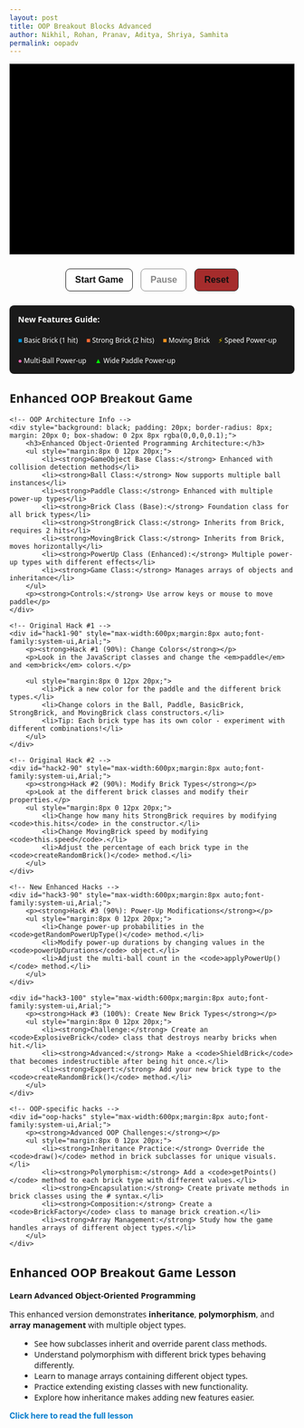 ```yaml
---
layout: post 
title: OOP Breakout Blocks Advanced
author: Nikhil, Rohan, Pranav, Aditya, Shriya, Samhita
permalink: oopadv
---
```


<canvas id="gameCanvas" width="600" height="400"></canvas>

<div class="controls" style="text-align: center; margin: 20px 0;">
    <button id="startBtn" style="margin: 5px; padding: 10px 16px; font-size: 16px; font-weight: 600; border: 1px solid #222; background: #fff; cursor: pointer; border-radius: 8px; color: #111;">Start Game</button>
    <button id="pauseBtn" disabled style="margin: 5px; padding: 10px 16px; font-size: 16px; font-weight: 600; border: 1px solid #222; background: #fff; cursor: pointer; border-radius: 8px; color: #111;">Pause</button>
    <button id="resetBtn" style="margin: 5px; padding: 10px 16px; font-size: 16px; font-weight: 600; border: 1px solid #222; background: #a52c2cff; cursor: pointer; border-radius: 8px; color: #111;">Reset</button>
    <button id="nextLevelBtn" style="display:none;margin:10px auto 0;padding:10px 16px;font-family:system-ui,Arial;font-size:16px;font-weight:600;border:1px solid #222;background:#fff;cursor:pointer;border-radius:8px;color:#111 !important;">Next Level ▶</button>
</div>

<!-- Enhanced Features Legend -->
<div style="max-width:600px;margin:8px auto;font-family:system-ui,Arial;background:#1a1a1a;padding:15px;border-radius:8px;color:white;">
    <h4 style="margin-top:0;">New Features Guide:</h4>
    <div style="display:flex;flex-wrap:wrap;gap:15px;font-size:12px;">
        <div><span style="color:#0095DD;">■</span> Basic Brick (1 hit)</div>
        <div><span style="color:#ff6b35;">■</span> Strong Brick (2 hits)</div>
        <div><span style="color:#f7931e;">■</span> Moving Brick</div>
        <div><span style="color:gold;">⚡</span> Speed Power-up</div>
        <div><span style="color:#ff69b4;">●</span> Multi-Ball Power-up</div>
        <div><span style="color:lime;">▲</span> Wide Paddle Power-up</div>
    </div>
</div>

<!-- Hack Challenges Section -->
<div id="hack1" style="max-width:600px;margin:8px auto;font-family:system-ui,Arial;">
    <h2>Enhanced OOP Breakout Game</h2>
    
    <!-- OOP Architecture Info -->
    <div style="background: black; padding: 20px; border-radius: 8px; margin: 20px 0; box-shadow: 0 2px 8px rgba(0,0,0,0.1);">
        <h3>Enhanced Object-Oriented Programming Architecture:</h3>
        <ul style="margin:8px 0 12px 20px;">
            <li><strong>GameObject Base Class:</strong> Enhanced with collision detection methods</li>
            <li><strong>Ball Class:</strong> Now supports multiple ball instances</li>
            <li><strong>Paddle Class:</strong> Enhanced with multiple power-up types</li>
            <li><strong>Brick Class (Base):</strong> Foundation class for all brick types</li>
            <li><strong>StrongBrick Class:</strong> Inherits from Brick, requires 2 hits</li>
            <li><strong>MovingBrick Class:</strong> Inherits from Brick, moves horizontally</li>
            <li><strong>PowerUp Class (Enhanced):</strong> Multiple power-up types with different effects</li>
            <li><strong>Game Class:</strong> Manages arrays of objects and inheritance</li>
        </ul>
        <p><strong>Controls:</strong> Use arrow keys or mouse to move paddle</p>
    </div>

    <!-- Original Hack #1 -->
    <div id="hack1-90" style="max-width:600px;margin:8px auto;font-family:system-ui,Arial;">
        <p><strong>Hack #1 (90%): Change Colors</strong></p>
        <p>Look in the JavaScript classes and change the <em>paddle</em> and <em>brick</em> colors.</p>
        
        <ul style="margin:8px 0 12px 20px;">
            <li>Pick a new color for the paddle and the different brick types.</li>
            <li>Change colors in the Ball, Paddle, BasicBrick, StrongBrick, and MovingBrick class constructors.</li>
            <li>Tip: Each brick type has its own color - experiment with different combinations!</li>
        </ul>
    </div>

    <!-- Original Hack #2 -->
    <div id="hack2-90" style="max-width:600px;margin:8px auto;font-family:system-ui,Arial;">
        <p><strong>Hack #2 (90%): Modify Brick Types</strong></p>
        <p>Look at the different brick classes and modify their properties.</p>
        <ul style="margin:8px 0 12px 20px;">
            <li>Change how many hits StrongBrick requires by modifying <code>this.hits</code> in the constructor.</li>
            <li>Change MovingBrick speed by modifying <code>this.speed</code>.</li>
            <li>Adjust the percentage of each brick type in the <code>createRandomBrick()</code> method.</li>
        </ul>
    </div>

    <!-- New Enhanced Hacks -->
    <div id="hack3-90" style="max-width:600px;margin:8px auto;font-family:system-ui,Arial;">
        <p><strong>Hack #3 (90%): Power-Up Modifications</strong></p>
        <ul style="margin:8px 0 12px 20px;">
            <li>Change power-up probabilities in the <code>getRandomPowerUpType()</code> method.</li>
            <li>Modify power-up durations by changing values in the <code>powerUpDurations</code> object.</li>
            <li>Adjust the multi-ball count in the <code>applyPowerUp()</code> method.</li>
        </ul>
    </div>

    <div id="hack3-100" style="max-width:600px;margin:8px auto;font-family:system-ui,Arial;">
        <p><strong>Hack #3 (100%): Create New Brick Types</strong></p>
        <ul style="margin:8px 0 12px 20px;">
            <li><strong>Challenge:</strong> Create an <code>ExplosiveBrick</code> class that destroys nearby bricks when hit.</li>
            <li><strong>Advanced:</strong> Make a <code>ShieldBrick</code> that becomes indestructible after being hit once.</li>
            <li><strong>Expert:</strong> Add your new brick type to the <code>createRandomBrick()</code> method.</li>
        </ul>
    </div>

    <!-- OOP-specific hacks -->
    <div id="oop-hacks" style="max-width:600px;margin:8px auto;font-family:system-ui,Arial;">
        <p><strong>Advanced OOP Challenges:</strong></p>
        <ul style="margin:8px 0 12px 20px;">
            <li><strong>Inheritance Practice:</strong> Override the <code>draw()</code> method in brick subclasses for unique visuals.</li>
            <li><strong>Polymorphism:</strong> Add a <code>getPoints()</code> method to each brick type with different values.</li>
            <li><strong>Encapsulation:</strong> Create private methods in brick classes using the # syntax.</li>
            <li><strong>Composition:</strong> Create a <code>BrickFactory</code> class to manage brick creation.</li>
            <li><strong>Array Management:</strong> Study how the game handles arrays of different object types.</li>
        </ul>
    </div>
</div>

<div id="information" style="max-width:600px;margin:8px auto;font-family:system-ui,Arial;">
    <h2>Enhanced OOP Breakout Game Lesson</h2>
    <p><strong>Learn Advanced Object-Oriented Programming</strong></p>
    <p>This enhanced version demonstrates <strong>inheritance</strong>, <strong>polymorphism</strong>, and <strong>array management</strong> with multiple object types.</p>
    <ul style="margin:8px 0 12px 20px;">
        <li>See how subclasses inherit and override parent class methods.</li>
        <li>Understand polymorphism with different brick types behaving differently.</li>
        <li>Learn to manage arrays containing different object types.</li>
        <li>Practice extending existing classes with new functionality.</li>
        <li>Explore how inheritance makes adding new features easier.</li>
    </ul>
</div>

<style>
  canvas {
    background: #000;
    display: block;
    margin: 0 auto;
    border: 1px solid #333;
  }
  
  button:disabled {
    opacity: 0.5;
    cursor: not-allowed;
  }
  
  button:hover:not(:disabled) {
    background: #f0f0f0;
  }
</style>

<script>
  // Enhanced GameObject base class with collision detection
  class GameObject {
      constructor(x, y) {
          this.x = x;
          this.y = y;
      }
      
      draw(ctx) {
          // Base draw method - to be overridden
      }
      
      update() {
          // Base update method - to be overridden
      }
      
      // Enhanced collision detection method
      getBounds() {
          return {
              left: this.x,
              right: this.x + (this.width || this.radius * 2),
              top: this.y,
              bottom: this.y + (this.height || this.radius * 2)
          };
      }
  }

  // Ball class - enhanced to support multiple instances
  class Ball extends GameObject {
      constructor(x, y, radius = 8) {
          super(x, y);
          this.radius = radius;
          this.dx = 2;
          this.dy = -2;
          this.color = "#0095DD";
          this.active = true;
      }
      
      draw(ctx) {
          if (!this.active) return;
          ctx.beginPath();
          ctx.arc(this.x, this.y, this.radius, 0, Math.PI * 2);
          ctx.fillStyle = this.color;
          ctx.fill();
          ctx.closePath();
      }
      
      update(canvasWidth, canvasHeight) {
          if (!this.active) return;
          
          // Wall collision
          if (this.x + this.dx > canvasWidth - this.radius || this.x + this.dx < this.radius) {
              this.dx = -this.dx;
          }
          if (this.y + this.dy < this.radius) {
              this.dy = -this.dy;
          }
          
          // Remove ball if it goes below canvas
          if (this.y > canvasHeight + 50) {
              this.active = false;
          }
          
          this.x += this.dx;
          this.y += this.dy;
      }
      
      reset(canvasWidth, canvasHeight) {
          this.x = canvasWidth / 2;
          this.y = canvasHeight - 30;
          this.active = true;
          const speed = Math.hypot(this.dx, this.dy);
          const angle = (Math.PI / 6) + Math.random() * (Math.PI / 3);
          const sign = Math.random() < 0.5 ? -1 : 1;
          this.dx = sign * speed * Math.cos(angle);
          this.dy = -Math.abs(speed * Math.sin(angle));
      }
      
      speedUp(multiplier = 1.12) {
          const currentSpeed = Math.hypot(this.dx, this.dy) * multiplier;
          const theta = Math.atan2(this.dy, this.dx);
          this.dx = currentSpeed * Math.cos(theta);
          this.dy = currentSpeed * Math.sin(theta);
      }
      
      collidesWith(obj) {
          return (
              this.active &&
              this.x > obj.x &&
              this.x < obj.x + obj.width &&
              this.y > obj.y &&
              this.y < obj.y + obj.height
          );
      }
      
      collidesWithPaddle(paddle) {
          return (
              this.active &&
              this.y + this.dy > paddle.canvasHeight - paddle.height &&
              this.x > paddle.x &&
              this.x < paddle.x + paddle.width
          );
      }
  }

  // Enhanced Paddle class with multiple power-up support
  class Paddle extends GameObject {
      constructor(x, y, canvasWidth, canvasHeight) {
          super(x, y);
          this.canvasWidth = canvasWidth;
          this.canvasHeight = canvasHeight;
          this.baseWidth = 75;
          this.width = this.baseWidth;
          this.height = 10;
          this.color = "#0095DD";
          this.speed = 7;
          this.leftPressed = false;
          this.rightPressed = false;
      }
      
      draw(ctx) {
          ctx.beginPath();
          ctx.rect(this.x, this.canvasHeight - this.height, this.width, this.height);
          ctx.fillStyle = this.color;
          ctx.fill();
          ctx.closePath();
      }
      
      update() {
          if (this.rightPressed && this.x < this.canvasWidth - this.width) {
              this.x += this.speed;
          } else if (this.leftPressed && this.x > 0) {
              this.x -= this.speed;
          }
      }
      
      setPosition(x) {
          if (x > 0 && x < this.canvasWidth) {
              this.x = x - this.width / 2;
          }
      }
      
      reset() {
          this.x = (this.canvasWidth - this.width) / 2;
          this.width = this.baseWidth;
      }
      
      applyPowerUp(type) {
          if (type === "wide") {
              this.width = this.baseWidth + 40;
          }
          // Speed and multi-ball are handled by the Game class
      }
      
      resetPowerUp() {
          this.width = this.baseWidth;
      }
  }

  // Base Brick class
  class Brick extends GameObject {
      constructor(x, y, width = 75, height = 20) {
          super(x, y);
          this.width = width;
          this.height = height;
          this.status = 1; // 1 = active, 0 = destroyed
          this.hasPowerUp = Math.random() < 0.3; // 30% chance
          this.color = "#0095DD";
      }
      
      draw(ctx) {
          if (this.status === 1) {
              ctx.beginPath();
              ctx.rect(this.x, this.y, this.width, this.height);
              
              if (this.hasPowerUp) {
                  ctx.shadowColor = "yellow";
                  ctx.shadowBlur = 5;
              } else {
                  ctx.shadowBlur = 0;
              }
              
              ctx.fillStyle = this.color;
              ctx.fill();
              ctx.closePath();
              ctx.shadowBlur = 0;
          }
      }
      
      hit() {
          this.status = 0;
          return true; // Brick is destroyed
      }
      
      isActive() {
          return this.status === 1;
      }
      
      getPoints() {
          return 1; // Base points for hitting this brick
      }
  }

  // StrongBrick - requires multiple hits
  class StrongBrick extends Brick {
      constructor(x, y, width = 75, height = 20) {
          super(x, y, width, height);
          this.maxHits = 2;
          this.hits = this.maxHits;
          this.color = "#ff6b35"; // Orange color
      }
      
      draw(ctx) {
          if (this.status === 1) {
              ctx.beginPath();
              ctx.rect(this.x, this.y, this.width, this.height);
              
              // Change color based on remaining hits
              const alpha = this.hits / this.maxHits;
              const r = 255;
              const g = Math.floor(107 * alpha);
              const b = Math.floor(53 * alpha);
              
              ctx.fillStyle = `rgb(${r}, ${g}, ${b})`;
              
              if (this.hasPowerUp) {
                  ctx.shadowColor = "yellow";
                  ctx.shadowBlur = 5;
              }
              
              ctx.fill();
              ctx.closePath();
              ctx.shadowBlur = 0;
              
              // Draw hit counter
              ctx.fillStyle = "white";
              ctx.font = "bold 12px Arial";
              ctx.textAlign = "center";
              ctx.fillText(this.hits.toString(), this.x + this.width/2, this.y + this.height/2 + 4);
          }
      }
      
      hit() {
          this.hits--;
          if (this.hits <= 0) {
              this.status = 0;
              return true; // Brick is destroyed
          }
          return false; // Brick still alive
      }
      
      getPoints() {
          return 2; // More points for stronger bricks
      }
  }

  // MovingBrick - moves horizontally
  class MovingBrick extends Brick {
      constructor(x, y, width = 75, height = 20) {
          super(x, y, width, height);
          this.speed = 1;
          this.direction = Math.random() > 0.5 ? 1 : -1;
          this.color = "#f7931e"; // Different orange
          this.originalX = x;
          this.moveRange = 50;
      }
      
      update(canvasWidth) {
          if (this.status === 1) {
              this.x += this.speed * this.direction;
              
              // Reverse direction if moving too far from original position
              if (Math.abs(this.x - this.originalX) > this.moveRange || 
                  this.x <= 0 || this.x >= canvasWidth - this.width) {
                  this.direction *= -1;
              }
          }
      }
      
      getPoints() {
          return 3; // Most points for moving bricks
      }
  }

  // Enhanced PowerUp class with multiple types
  class PowerUp extends GameObject {
      constructor(x, y, type = "wide") {
          super(x, y);
          this.size = 20;
          this.fallSpeed = 1.5;
          this.active = true;
          this.type = type;
          this.colors = {
              wide: { primary: "lime", secondary: "green", symbol: "▲" },
              speed: { primary: "gold", secondary: "orange", symbol: "⚡" },
              multiball: { primary: "#ff69b4", secondary: "#ff1493", symbol: "●" }
          };
      }
      
      draw(ctx) {
          if (this.active) {
              const colorConfig = this.colors[this.type];
              
              // Create gradient effect
              const gradient = ctx.createRadialGradient(
                  this.x, this.y, 2, this.x, this.y, this.size/2
              );
              gradient.addColorStop(0, colorConfig.primary);
              gradient.addColorStop(1, colorConfig.secondary);
              
              ctx.beginPath();
              ctx.arc(this.x, this.y, this.size / 2, 0, Math.PI * 2);
              ctx.fillStyle = gradient;
              ctx.fill();
              ctx.closePath();
              
              // Draw symbol
              ctx.fillStyle = "black";
              ctx.font = "bold 12px Arial";
              ctx.textAlign = "center";
              ctx.textBaseline = "middle";
              ctx.fillText(colorConfig.symbol, this.x, this.y);
          }
      }
      
      update(canvasHeight) {
          if (this.active) {
              this.y += this.fallSpeed;
              if (this.y > canvasHeight) {
                  this.active = false;
              }
          }
      }
      
      collidesWithPaddle(paddle) {
          return (
              this.active &&
              this.y + this.size / 2 >= paddle.canvasHeight - paddle.height &&
              this.x > paddle.x &&
              this.x < paddle.x + paddle.width
          );
      }
      
      collect() {
          this.active = false;
      }
  }

  // Enhanced Game class with multiple object types
  class Game {
      constructor(canvasId) {
          this.canvas = document.getElementById(canvasId);
          this.ctx = this.canvas.getContext("2d");
          this.width = this.canvas.width;
          this.height = this.canvas.height;
          
          // Game state
          this.score = 0;
          this.lives = 3;
          this.level = 1;
          this.paused = false;
          this.gameRunning = false;
          
          // Enhanced game objects - now arrays for multiple instances
          this.balls = [new Ball(this.width / 2, this.height - 30)];
          this.paddle = new Paddle((this.width - 75) / 2, this.height - 10, this.width, this.height);
          this.bricks = [];
          this.powerUps = [];
          
          // Enhanced power-up state
          this.activePowerUps = new Set();
          this.powerUpTimers = {};
          this.powerUpDurations = {
              wide: 5000,
              speed: 3000,
              multiball: 1000 // Short duration just for activation
          };
          
          // Brick configuration
          this.brickRows = 4;
          this.brickCols = 6;
          this.brickPadding = 10;
          this.brickOffsetTop = 30;
          this.brickOffsetLeft = 50;
          
          this.setupEventListeners();
          this.initBricks();
      }
      
      // Factory method for creating random brick types
      createRandomBrick(x, y) {
          const random = Math.random();
          if (random < 0.6) {
              return new Brick(x, y);
          } else if (random < 0.85) {
              return new StrongBrick(x, y);
          } else {
              return new MovingBrick(x, y);
          }
      }
      
      // Get random power-up type
      getRandomPowerUpType() {
          const types = ["wide", "speed", "multiball"];
          const probabilities = [0.4, 0.3, 0.3]; // Adjust these probabilities
          
          const random = Math.random();
          let cumulative = 0;
          
          for (let i = 0; i < types.length; i++) {
              cumulative += probabilities[i];
              if (random < cumulative) {
                  return types[i];
              }
          }
          return types[0];
      }
      
      setupEventListeners() {
          // Keyboard controls
          document.addEventListener("keydown", (e) => {
              if (e.key === "Right" || e.key === "ArrowRight") {
                  this.paddle.rightPressed = true;
              } else if (e.key === "Left" || e.key === "ArrowLeft") {
                  this.paddle.leftPressed = true;
              }
          });
          
          document.addEventListener("keyup", (e) => {
              if (e.key === "Right" || e.key === "ArrowRight") {
                  this.paddle.rightPressed = false;
              } else if (e.key === "Left" || e.key === "ArrowLeft") {
                  this.paddle.leftPressed = false;
              }
          });
          
          // Mouse controls
          this.canvas.addEventListener("mousemove", (e) => {
              const relativeX = e.clientX - this.canvas.offsetLeft;
              this.paddle.setPosition(relativeX);
          });
          
          // Button controls
          document.getElementById("startBtn").addEventListener("click", () => this.start());
          document.getElementById("pauseBtn").addEventListener("click", () => this.togglePause());
          document.getElementById("resetBtn").addEventListener("click", () => this.reset());
          document.getElementById("nextLevelBtn").addEventListener("click", () => this.nextLevel());
      }
      
      initBricks() {
          this.bricks = [];
          for (let c = 0; c < this.brickCols; c++) {
              for (let r = 0; r < this.brickRows; r++) {
                  const x = c * (75 + this.brickPadding) + this.brickOffsetLeft;
                  const y = r * (20 + this.brickPadding) + this.brickOffsetTop;
                  this.bricks.push(this.createRandomBrick(x, y));
              }
          }
      }
      
      start() {
          this.gameRunning = true;
          this.paused = false;
          document.getElementById("startBtn").disabled = true;
          document.getElementById("pauseBtn").disabled = false;
          this.gameLoop();
      }
      
      togglePause() {
          this.paused = !this.paused;
          document.getElementById("pauseBtn").textContent = this.paused ? "Resume" : "Pause";
          if (!this.paused) {
              this.gameLoop();
          }
      }
      
      reset() {
          this.score = 0;
          this.lives = 3;
          this.level = 1;
          this.brickRows = 4;
          this.paused = false;
          this.gameRunning = false;
          
          this.balls = [new Ball(this.width / 2, this.height - 30)];
          this.paddle.reset();
          this.powerUps = [];
          this.activePowerUps.clear();
          this.powerUpTimers = {};
          
          this.initBricks();
          
          document.getElementById("startBtn").disabled = false;
          document.getElementById("pauseBtn").disabled = true;
          document.getElementById("pauseBtn").textContent = "Pause";
          document.getElementById("nextLevelBtn").style.display = "none";
          
          this.draw();
      }
      
      nextLevel() {
          this.level++;
          for (let ball of this.balls) {
              ball.speedUp(1.12);
          }
          
          if (this.brickRows < 8) {
              this.brickRows++;
          }
          
          this.initBricks();
          for (let ball of this.balls) {
              ball.reset(this.width, this.height);
          }
          this.paddle.reset();
          this.powerUps = [];
          this.activePowerUps.clear();
          this.powerUpTimers = {};
          
          this.paused = false;
          document.getElementById("nextLevelBtn").style.display = "none";
          this.gameLoop();
      }
      
      collisionDetection() {
          for (let ball of this.balls) {
              if (!ball.active) continue;
              
              for (let brick of this.bricks) {
                  if (brick.isActive() && ball.collidesWith(brick)) {
                      ball.dy = -ball.dy;
                      const destroyed = brick.hit();
                      
                      if (destroyed) {
                          this.score += brick.getPoints();
                          
                          if (brick.hasPowerUp) {
                              const powerUpType = this.getRandomPowerUpType();
                              this.powerUps.push(new PowerUp(brick.x + brick.width / 2, brick.y, powerUpType));
                          }
                      }
                      break; // Only hit one brick per ball per frame
                  }
              }
          }
      }
      
      updatePowerUps() {
          for (let powerUp of this.powerUps) {
              powerUp.update(this.height);
              
              if (powerUp.collidesWithPaddle(this.paddle)) {
                  powerUp.collect();
                  this.applyPowerUp(powerUp.type);
              }
          }
          
          // Check power-up timers
          for (let type of this.activePowerUps) {
              const elapsed = Date.now() - this.powerUpTimers[type];
              if (elapsed > this.powerUpDurations[type]) {
                  this.activePowerUps.delete(type);
                  delete this.powerUpTimers[type];
                  this.removePowerUp(type);
              }
          }
          
          // Remove inactive power-ups
          this.powerUps = this.powerUps.filter(p => p.active);
      }
      
      applyPowerUp(type) {
          this.activePowerUps.add(type);
          this.powerUpTimers[type] = Date.now();
          
          if (type === "wide") {
              this.paddle.applyPowerUp(type);
          } else if (type === "speed") {
              for (let ball of this.balls) {
                  ball.speedUp(0.7); // Slow down for "speed" power-up
              }
          } else if (type === "multiball") {
              // Add 2 extra balls
              for (let i = 0; i < 2; i++) {
                  const newBall = new Ball(this.balls[0].x, this.balls[0].y);
                  const angle = (Math.PI / 4) * (i + 1);
                  const speed = Math.hypot(this.balls[0].dx, this.balls[0].dy);
                  newBall.dx = speed * Math.cos(angle) * (Math.random() > 0.5 ? 1 : -1);
                  newBall.dy = -speed * Math.sin(angle);
                  this.balls.push(newBall);
              }
          }
      }
      
      removePowerUp(type) {
          if (type === "wide") {
              this.paddle.resetPowerUp();
          } else if (type === "speed") {
              for (let ball of this.balls) {
                  ball.speedUp(1.43); // Restore normal speed
              }
          }
          // multiball doesn't need removal - balls naturally disappear when they fall off screen
      }
      
      checkWinCondition() {
          const activeBricks = this.bricks.filter(brick => brick.isActive()).length;
          if (activeBricks === 0) {
              this.paused = true;
              document.getElementById("nextLevelBtn").style.display = "block";
              return true;
          }
          return false;
      }
      
      checkBallCollision() {
          let activeBallCount = 0;
          
          for (let ball of this.balls) {
              if (!ball.active) continue;
              activeBallCount++;
              
              // Ball hits bottom
              if (ball.y + ball.dy > this.height - ball.radius) {
                  if (ball.collidesWithPaddle(this.paddle)) {
                      ball.dy = -ball.dy;
                  } else {
                      ball.active = false;
                      activeBallCount--;
                  }
              }
          }
          
          // If no balls are active, lose a life
          if (activeBallCount === 0) {
              this.lives--;
              if (this.lives === 0) {
                  this.gameOver();
              } else {
                  // Reset to single ball
                  this.balls = [new Ball(this.width / 2, this.height - 30)];
                  this.paddle.reset();
              }
          }
      }
      
      gameOver() {
          this.gameRunning = false;
          this.paused = true;
          alert(`GAME OVER! Final Score: ${this.score}`);
          this.reset();
      }
      
      drawUI() {
          // Score
          this.ctx.font = "16px Arial";
          this.ctx.fillStyle = "#0095DD";
          this.ctx.textAlign = "left";
          this.ctx.fillText("Score: " + this.score, 8, 20);
          
          // Lives  
          this.ctx.textAlign = "right";
          this.ctx.fillText("Lives: " + this.lives, this.width - 65, 20);
          
          // Level
          this.ctx.textAlign = "center";
          this.ctx.fillText("Level: " + this.level, this.width / 2, 20);
          
          // Active balls count
          const activeBalls = this.balls.filter(ball => ball.active).length;
          if (activeBalls > 1) {
              this.ctx.textAlign = "left";
              this.ctx.fillStyle = "#ff69b4";
              this.ctx.fillText("Balls: " + activeBalls, 8, 45);
          }
          
          // Power-up indicators
          let yOffset = 30;
          for (let type of this.activePowerUps) {
              const elapsed = Date.now() - this.powerUpTimers[type];
              const remaining = Math.max(0, this.powerUpDurations[type] - elapsed);
              
              if (type !== "multiball" && remaining > 0) {
                  const barHeight = 60;
                  const barWidth = 8;
                  const fillHeight = (remaining / this.powerUpDurations[type]) * barHeight;
                  
                  this.ctx.fillStyle = "gray";
                  this.ctx.fillRect(this.width - 20, yOffset, barWidth, barHeight);
                  
                  const color = type === "wide" ? "lime" : "gold";
                  this.ctx.fillStyle = color;
                  this.ctx.fillRect(
                      this.width - 20,
                      yOffset + (barHeight - fillHeight),
                      barWidth,
                      fillHeight
                  );
                  
                  this.ctx.strokeStyle = "black";
                  this.ctx.strokeRect(this.width - 20, yOffset, barWidth, barHeight);
                  
                  yOffset += barHeight + 5;
              }
          }
      }
      
      update() {
          if (this.paused || !this.gameRunning) return;
          
          // Update all balls
          for (let ball of this.balls) {
              ball.update(this.width, this.height);
          }
          
          this.paddle.update();
          
          // Update moving bricks
          for (let brick of this.bricks) {
              if (brick instanceof MovingBrick) {
                  brick.update(this.width);
              }
          }
          
          this.updatePowerUps();
          this.collisionDetection();
          this.checkBallCollision();
          
          if (this.checkWinCondition()) return;
      }
      
      draw() {
          // Clear canvas
          this.ctx.clearRect(0, 0, this.width, this.height);
          
          // Draw all game objects
          for (let brick of this.bricks) {
              brick.draw(this.ctx);
          }
          
          for (let ball of this.balls) {
              ball.draw(this.ctx);
          }
          
          this.paddle.draw(this.ctx);
          
          for (let powerUp of this.powerUps) {
              powerUp.draw(this.ctx);
          }
          
          this.drawUI();
      }
      
      gameLoop() {
          if (this.paused || !this.gameRunning) return;
          
          this.update();
          this.draw();
          
          requestAnimationFrame(() => this.gameLoop());
      }
  }

  // Initialize the game
  const game = new Game("gameCanvas");
  
  // Initial draw
  game.draw();
</script>

<p><a href="{{site.baseurl}}/oopadvlesson" style="text-decoration:none;color:#007acc;font-weight:bold;">Click here to read the full lesson</a></p>